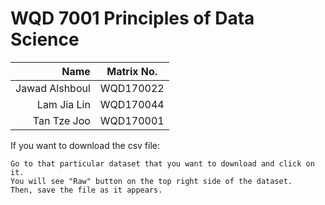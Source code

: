 WQD 7001 Principles of Data Science 
========================================================

| Name       | Matrix No.|
|----------------:|:------:|
| Jawad Alshboul | WQD170022  |
| Lam Jia Lin   |  WQD170044 |
| Tan Tze Joo  |  WQD170001 |



If you want to download the csv file:

    Go to that particular dataset that you want to download and click on it.
    You will see "Raw" button on the top right side of the dataset.
    Then, save the file as it appears. 
